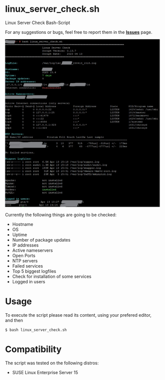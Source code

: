 # linux_server_check.sh

Linux Server Check Bash-Script

For any suggestions or bugs, feel free to report them in the [**Issues**](https://github.com/thallmann/linux_server_check/issues)
page.

![Linux_Server_Check](./linux_server_check_v0_13_7.png?raw=true "Linux Server Check Bash-Script")

Currently the following things are going to be checked:

- Hostname
- OS
- Uptime
- Number of package updates
- IP addresses
- Active nameservers
- Open Ports
- NTP servers
- Failed services
- Top 5 biggest logfiles
- Check for installation of some services
- Logged in users

# Usage

To execute the script please read its content, using your prefered editor, and then 

```
$ bash linux_server_check.sh 
```

# Compatibility

The script was tested on the following distros:
- SUSE Linux Enterprise Server 15
